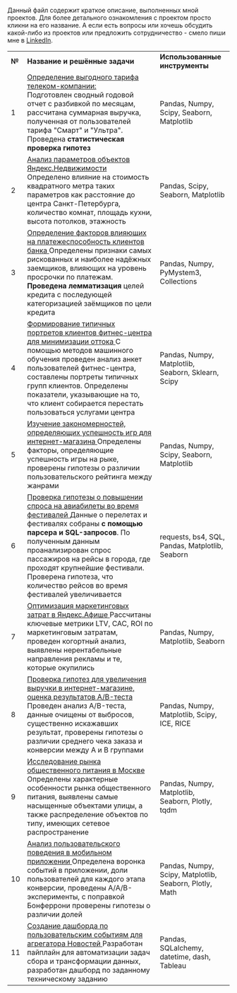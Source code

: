 Данный файл содержит краткое описание, выполненных мной проектов. Для более детального ознакомления с проектом просто кликни на его название. 
А если есть вопросы или хочешь обсудить какой-либо из проектов или предложить сотрудничество - смело пиши мне в [LinkedIn](http://www.linkedin.com/in/slavasun).

<table>
  <tr>
    <td> <b> № </b> </td>
    <td> <b> Название и решённые задачи </b> </td>  
    <td> <b> Использованные инструменты</b> </td>
  </tr>
  <tr>
    <td> 1 </td>
    <td> <a href="https://github.com/slavasun/Slavasun_Portfolio/blob/master/yandex_realty"> Определение выгодного тарифа телеком-компании: </a> 
      <br> Подготовлен сводный годовой отчет с разбивкой по месяцам, рассчитана суммарная выручка, полученная от пользователей тарифа "Смарт" и "Ультра". Проведена <b>статистическая проверка гипотез </b></td>  
    <td> Pandas, Numpy, Scipy, Seaborn, Matplotlib </td>
  </tr>
  
  <tr>
    <td> 2 </td>
    <td> <a href="https://github.com/slavasun/Slavasun_Portfolio/blob/master/yandex_realty"> Анализ параметров объектов Яндекс.Недвижимости </a> 
    <br> Определено влияние на стоимость квадратного метра таких параметров как расстояние до центра Санкт-Петербурга, количество комнат, площадь кухни, высота потолков, этажность </td>
    <td> Pandas, Scipy, Seaborn, Matplotlib </td>
  </tr>
 
  <tr>
    <td> 3 </td>
    <td> <a href="https://github.com/slavasun/Slavasun_Portfolio/blob/master/bank_debts"> Определение факторов влияющих на платежеспособность клиентов банка </a>
      Определены признаки самых рискованных и наиболее надёжных заемщиков, влияющих на уровень просрочки по платежам. <b>Проведена лемматизация</b> целей кредита с последующей категоризацией заёмщиков по цели кредита</td>
    <td> Pandas, Numpy, PyMystem3, Collections </td>
  </tr>
  
   <tr>
    <td> 4 </td>
    <td> <a href="https://github.com/slavasun/Slavasun_Portfolio/blob/master/ML_fitness"> Формирование типичных портретов клиентов фитнес-центра для минимизации оттока </a>
      С помощью методов машинного обучения проведен анализ анкет пользователей фитнес-центра, составлены портреты типичных групп клиентов. Определены показатели, указывающие на то, что клиент собирается перестать пользоваться услугами центра</td>
    <td> Pandas, Numpy, Matplotlib, Seaborn, Sklearn, Scipy </td>
  </tr>
  
   <tr>
    <td> 5 </td>
    <td> <a href="https://github.com/slavasun/Slavasun_Portfolio/blob/master/games_platforms"> Изучение закономерностей, определяющих успешность игр для интернет-магазина </a> 
      Определены факторы, определяющие успешность игры на рыке, проверены гипотезы о различии пользовательского рейтинга между жанрами</td>
    <td> Pandas, Numpy, Scipy, Seaborn, Matplotlib </td>
  </tr>
  
  <tr>
    <td> 6 </td>
    <td> <a href="https://github.com/slavasun/Slavasun_Portfolio/blob/master/avia_flights"> Проверка гипотезы о повышении спроса на авиабилеты во время фестивалей </a>
      Данные о перелетах и фестивалях собраны <b>с помощью парсера и SQL-запросов</b>. По полученным данным проанализирован спрос пассажиров на рейсы в города, где проходят крупнейшие фестивали. Проверена гипотеза, что количество рейсов во время фестивалей увеличивается </td>
    <td> requests, bs4, SQL, Pandas, Matplotlib, Seaborn </td>
  </tr>
  
   <tr>
    <td> 7 </td>
    <td> <a href="https://github.com/slavasun/Slavasun_Portfolio/blob/master/unit_economics"> Оптимизация маркетинговых затрат в Яндекс.Афише </a>
      Рассчитаны ключевые метрики LTV, CAC, ROI по маркетинговым затратам, проведен когортный анализ, выявлены нерентабельные направления рекламы и те, которые окупились </td>
    <td> Pandas, Numpy, Matplotlib, Seaborn </td>
  </tr>
  
 <tr>
    <td> 8 </td>
    <td> <a href="https://github.com/slavasun/Slavasun_Portfolio/blob/master/AB_testing"> Проверка гипотез для увеличения выручки в интернет-магазине, оценка результатов A/B-теста </a>
      Проведен анализ A/B-теста, данные очищены от выбросов, существенно искажавших результат, проверены гипотезы о различии среднего чека заказа и конверсии между А и В группами </td>
    <td> Pandas, Numpy, Matplotlib, Scipy, ICE, RICE </td>
  </tr>
  
   <tr>
    <td> 9 </td>
    <td> <a href="https://github.com/slavasun/Slavasun_Portfolio/blob/master/Moscow_restaurants"> Исследование рынка общественного питания в Москве </a>
      Определены характерные особенности рынка общественного питания, выявлены самые насыщенные объектами улицы, а также распределение объектов по типу, имеющих сетевое распространение </td>
    <td> Pandas, Numpy, Matplotlib, Seaborn, Plotly, tqdm </td>
  </tr>
  
   <tr>
    <td> 10 </td>
    <td> <a href="https://github.com/slavasun/Slavasun_Portfolio/blob/master/event_funnel"> Анализ пользовательского поведения в мобильном приложении </a>
      Определена воронка событий в приложении, доли пользователей для каждого этапа конверсии, проведены A/A/B-эксперименты, с поправкой Бонферрони проверены гипотезы о различии долей </td>
    <td> Pandas, Numpy, Scipy, Matplotlib, Seaborn, Plotly, Math </td>
  </tr>
  
  <tr>
    <td> 11 </td>
    <td> <a href="https://github.com/slavasun/Slavasun_Portfolio/blob/master/tableau_dash_yandex_zen"> Создание дашборда по пользовательским событиям для агрегатора Новостей </a> 
      Разработан пайплайн для автоматизации задач сбора и трансформации данных, разработан дашборд по заданному техническому заданию </td>
    <td> Pandas, SQLalchemy, datetime, dash, Tableau </td>
  </tr>
  
</table>
